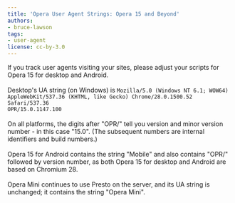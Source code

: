 ```yaml
---
title: 'Opera User Agent Strings: Opera 15 and Beyond'
authors:
- bruce-lawson
tags:
- user-agent
license: cc-by-3.0
---
```

If you track user agents visiting your sites, please adjust your scripts for Opera 15 for desktop and Android.<br/><br/>Desktop&#39;s UA string (on Windows) is <code>Mozilla/5.0 (Windows NT 6.1; WOW64) AppleWebKit/537.36 (KHTML, like Gecko) Chrome/28.0.1500.52 Safari/537.36 OPR/15.0.1147.100</code><br/><br/>On all platforms, the digits after &quot;OPR/&quot; tell you version and minor version number - in this case &quot;15.0&quot;. (The subsequent numbers are internal identifiers and build numbers.)<br/><br/>Opera 15 for Android contains the string &quot;Mobile&quot; and also contains &quot;OPR/&quot; followed by version number, as both Opera 15 for desktop and Android are based on Chromium 28.<br/><br/>Opera Mini continues to use Presto on the server, and its UA string is unchanged; it contains the string &quot;Opera Mini&quot;.<br/>
